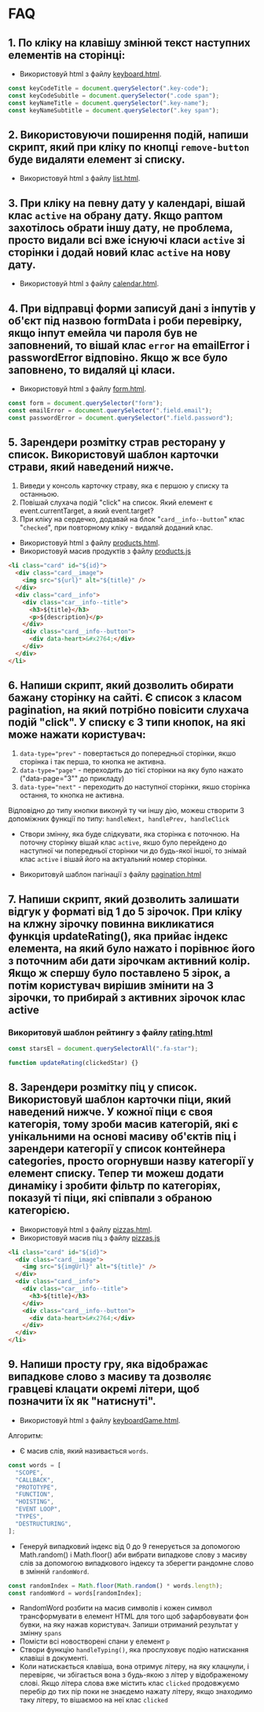 # FAQ

## 1. По кліку на клавішу змінюй текст наступних елементів на сторінці:
- Використовуй html з файлу [keyboard.html](./keyboard.html).

```js
const keyCodeTitle = document.querySelector(".key-code"); 
const keyCodeSubitle = document.querySelector(".code span");
const keyNameTitle = document.querySelector(".key-name");
const keyNameSubtitle = document.querySelector(".key span");
```

## 2. Використовуючи поширення подій, напиши скрипт, який при кліку по кнопці `remove-button` буде видаляти елемент зі списку.

- Використовуй html з файлу [list.html](./list.html).

## 3. При кліку на певну дату у календарі, вішай клас `active` на обрану дату. Якщо раптом захотілось обрати іншу дату, не проблема, просто видали всі вже існуючі класи `active` зі сторінки і додай новий клас `active` на нову дату.

- Використовуй html з файлу [calendar.html](./calendar.html).

## 4. При відправці форми записуй дані з інпутів у об'єкт під назвою formData і роби перевірку, якщо інпут емейла чи пароля був не заповнений, то вішай клас `error` на emailError і passwordError відповіно. Якщо ж все було заповнено, то видаляй ці класи.

- Використовуй html з файлу [form.html](./form.html).

```js
const form = document.querySelector("form");
const emailError = document.querySelector(".field.email");
const passwordError = document.querySelector(".field.password");
```

## 5. Зарендери розмітку страв ресторану у список. Використовуй шаблон карточки страви, який наведений нижче.

1. Виведи у консоль карточку страву, яка є першою у списку та останньою.
2. Повішай слухача подій "click" на список. Який елемент є event.currentTarget, а який event.target?
3. При кліку на сердечко, додавай на блок "`card__info--button`" клас "`checked`", при повторному кліку - видаляй доданий клас.

- Використовуй html з файлу [products.html](./products.html).
- Використовуй масив продуктів з файлу [products.js](./products.js)

```html
<li class="card" id="${id}">
  <div class="card__image">
    <img src="${url}" alt="${title}" />
  </div>
  <div class="card__info">
    <div class="car__info--title">
      <h3>${title}</h3>
      <p>${description}</p>
    </div>
    <div class="card__info--button">
      <div data-heart>&#x2764;</div>
    </div>
  </div>
</li>
```

## 6. Напиши скрипт, який дозволить обирати бажану сторінку на сайті. Є список з класом pagination, на який потрібно повісити слухача подій "click". У списку є 3 типи кнопок, на які може нажати користувач:

1. `data-type="prev"` - повертається до попередньої сторінки, якшо сторінка і так перша, то кнопка не активна.
2. `data-type="page"` - переходить до тієї сторінки на яку було нажато ("data-page="3"" до прикладу)
3. `data-type="next"` - переходить до наступної сторінки, якшо сторінка остання, то кнопка не активна.

Відповідно до типу кнопки виконуй ту чи іншу дію, можеш створити 3 допоміжних функції по типу: `handleNext, handlePrev, handleClick`

- Створи змінну, яка буде слідкувати, яка сторінка є поточною. На поточну сторінку вішай клас `active`, якшо було перейдено до наступної чи попередньої сторінки чи до будь-якої іншої, то знімай клас `active` і вішай його на актуальний номер сторінки.

- Викоритовуй шаблон пагінації з файлу [pagination.html](./pagination.html)

## 7. Напиши скрипт, який дозволить залишати відгук у форматі від 1 до 5 зірочок. При кліку на клжну зірочку повинна викликатися функція updateRating(), яка прийає індекс елемента, на який було нажато і порівнює його з поточним аби дати зірочкам активний колір. Якщо ж спершу було поставлено 5 зірок, а потім користувач вирішив змінити на 3 зірочки, то прибирай з активних зірочок клас active

### Викоритовуй шаблон рейтингу з файлу [rating.html](./rating.html)

```js
const starsEl = document.querySelectorAll(".fa-star");

function updateRating(clickedStar) {}
```

## 8. Зарендери розмітку піц у список. Використовуй шаблон карточки піци, який наведений нижче. У кожної піци є своя категорія, тому зроби масив категорій, які є унікальними на основі масиву об'єктів піц і зарендери категорії у список контейнера categories, просто огорнувши назву категорії у елемент списку. Тепер ти можеш додати динаміку і зробити фільтр по категоріях, показуй ті піци, які співпали з обраною категорією.

- Використовуй html з файлу [pizzas.html](./pizzas.html).
- Використовуй масив піц з файлу [pizzas.js](./pizza.js)

```html
<li class="card" id="${id}">
  <div class="card__image">
    <img src="${imgUrl}" alt="${title}" />
  </div>
  <div class="card__info">
    <div class="car__info--title">
      <h3>${title}</h3>
    </div>
    <div class="card__info--button">
      <div data-heart>&#x2764;</div>
    </div>
  </div>
</li>
```

## 9. Напиши просту гру, яка відображає випадкове слово з масиву та дозволяє гравцеві клацати окремі літери, щоб позначити їх як "натиснуті".

- Використовуй html з файлу [keyboardGame.html](./keyboardGame.html).

Алгоритм:

- Є масив слів, який називається `words`.

```js
const words = [
  "SCOPE",
  "CALLBACK",
  "PROTOTYPE",
  "FUNCTION",
  "HOISTING",
  "EVENT LOOP",
  "TYPES",
  "DESTRUCTURING",
];
```

- Генеруй випадковий індекс від 0 до 9 генерується за допомогою Math.random() і Math.floor() аби вибрати випадкове слову з масиву слів за допомогою випадкового індексу та зберегти рандомне слово в змінній `randomWord`.

```js
const randomIndex = Math.floor(Math.random() * words.length);
const randomWord = words[randomIndex];
```

- RandomWord розбити на масив символів і кожен символ трансформувати в елемент HTML <span> для того щоб зафарбовувати фон бувки, на яку нажав користувач. Запиши отриманий результат у змінну `spans`
- Помісти всі новостворені спани у елемент `p`
- Створи функцію `handleTyping()`, яка прослуховує подію натискання клавіші в документі.
- Коли натискається клавіша, вона отримує літеру, на яку клацнули, і перевіряє, чи збігається вона з будь-якою з літер у відображеному слові. Якщо літера слова вже містить клас `clicked` продовжуємо перебір до тих пір поки не знаєдемо нажату літеру, якщо знаходимо таку літеру, то вішаємоо на неї клас `clicked`
